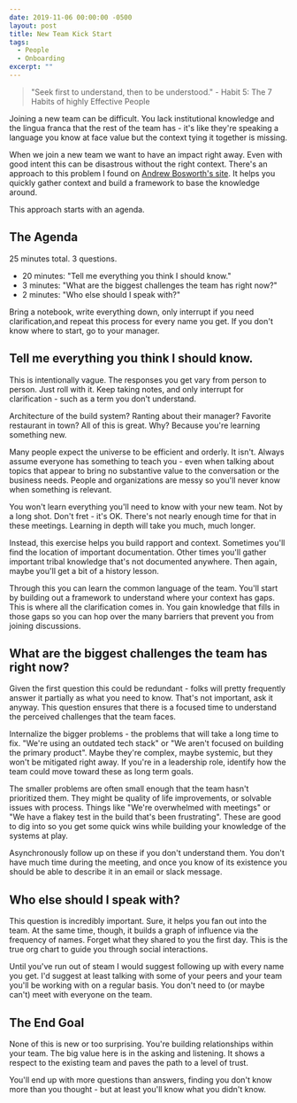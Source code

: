 ```yaml
---
date: 2019-11-06 00:00:00 -0500
layout: post
title: New Team Kick Start
tags:
  - People
  - Onboarding
excerpt: ""
---
```

> "Seek first to understand, then to be understood." - Habit 5: The 7 Habits of
> highly Effective People

Joining a new team can be difficult.  You lack institutional knowledge and the
lingua franca that the rest of the team has - it's like they're speaking a language
you know at face value but the context tying it together is missing.

When we join a new team we want to have an impact right away.  Even with good
intent this can be disastrous without the right context.  There's an approach
to this problem I found on [Andrew Bosworth's site][bosworth-wayback].  It
helps you quickly gather context and build a framework to base the knowledge
around.

This approach starts with an agenda.

## The Agenda

25 minutes total.  3 questions.

* 20 minutes: "Tell me everything you think I should know."
* 3 minutes: "What are the biggest challenges the team has right now?"
* 2 minutes: "Who else should I speak with?"

Bring a notebook, write everything down, only interrupt if you need 
clarification,and repeat this process for every name you get.  If you don't
know where to start, go to your manager.

## Tell me everything you think I should know.

This is intentionally vague.  The responses you get vary from person to person.
Just roll with it.  Keep taking notes, and only interrupt for clarification -
such as a term you don't understand.

Architecture of the build system?  Ranting about their manager?  Favorite
restaurant in town?  All of this is great.  Why?  Because you're learning
something new.

Many people expect the universe to be efficient and orderly.  It isn't. 
Always assume everyone has something to teach you - even when talking about
topics that appear to bring no substantive value to the conversation or the
business needs.  People and organizations are messy so you'll never know when 
something is relevant.

You won't learn everything you'll need to know with your new team.  Not by a long
shot.  Don't fret - it's OK.  There's not nearly enough time for that in these
meetings.  Learning in depth will take you much, much longer.  

Instead, this exercise helps you build rapport and context.  Sometimes you'll 
find the location of important documentation.  Other times you'll gather
important tribal knowledge that's not documented anywhere.  Then again, maybe
you'll get a bit of a history lesson.

Through this you can learn the common language of the team.  You'll start by
building out a framework to understand where your context has gaps.  This is
where all the clarification comes in.  You gain knowledge that fills in those
gaps so you can hop over the many barriers that prevent you from joining
discussions.

## What are the biggest challenges the team has right now?

Given the first question this could be redundant - folks will pretty frequently
answer it partially as what you need to know.  That's not important, ask
it anyway.  This question ensures that there is a focused time to understand
the perceived challenges that the team faces.

Internalize the bigger problems - the problems that will take a long time to
fix.  "We're using an outdated tech stack" or "We aren't focused on building
the primary product".  Maybe they're complex, maybe systemic, but they won't
be mitigated right away.  If you're in a  leadership role, identify how the
team could move toward these as long term goals.

The smaller problems are often small enough that the team hasn't prioritized 
them.  They might be quality of life improvements, or solvable issues with 
process.  Things like "We're overwhelmed with meetings" or "We have a flakey 
test in the build that's been frustrating".  These are good to dig into so you
get some quick wins while building your knowledge of the systems at play.

Asynchronously follow up on these if you don't understand them.  You don't have
much time during the meeting, and once you know of its existence you should be
able to describe it in an email or slack message.

## Who else should I speak with?

This question is incredibly important.  Sure, it helps you fan out into the
team.  At the same time, though, it builds a graph of influence via the 
frequency of names.  Forget what they shared to you the first day.  This is
the true org chart to guide you through social interactions.

Until you've run out of steam I would suggest following up with every name you
get.  I'd suggest at least talking with some of your peers and your team
you'll be working with on a regular basis.  You don't need to (or maybe can't)
meet with everyone on the team.

## The End Goal

None of this is new or too surprising.  You're building relationships within 
your team.  The big value here is in the asking and listening.  It shows a 
respect to the existing team and paves the path to a level of trust.

You'll end up with more questions than answers, finding you don't know more 
than you thought - but at least you'll know what you didn't know.

[bosworth-wayback]: https://web.archive.org/web/20190314125923/http://boz.com/articles/career-cold-start.html
